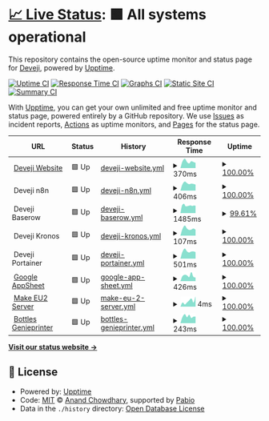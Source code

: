 # [📈 Live Status](https://up.deveji.com): <!--live status--> **🟩 All systems operational**

This repository contains the open-source uptime monitor and status page for [Deveji](www.deveji.com), powered by [Upptime](https://github.com/upptime/upptime).

[![Uptime CI](https://github.com/Deveji/Deveji-Uptime-Monitor/workflows/Uptime%20CI/badge.svg)](https://github.com/Deveji/Deveji-Uptime-Monitor/actions?query=workflow%3A%22Uptime+CI%22)
[![Response Time CI](https://github.com/Deveji/Deveji-Uptime-Monitor/workflows/Response%20Time%20CI/badge.svg)](https://github.com/Deveji/Deveji-Uptime-Monitor/actions?query=workflow%3A%22Response+Time+CI%22)
[![Graphs CI](https://github.com/Deveji/Deveji-Uptime-Monitor/workflows/Graphs%20CI/badge.svg)](https://github.com/Deveji/Deveji-Uptime-Monitor/actions?query=workflow%3A%22Graphs+CI%22)
[![Static Site CI](https://github.com/Deveji/Deveji-Uptime-Monitor/workflows/Static%20Site%20CI/badge.svg)](https://github.com/Deveji/Deveji-Uptime-Monitor/actions?query=workflow%3A%22Static+Site+CI%22)
[![Summary CI](https://github.com/Deveji/Deveji-Uptime-Monitor/workflows/Summary%20CI/badge.svg)](https://github.com/Deveji/Deveji-Uptime-Monitor/actions?query=workflow%3A%22Summary+CI%22)

With [Upptime](https://upptime.js.org), you can get your own unlimited and free uptime monitor and status page, powered entirely by a GitHub repository. We use [Issues](https://github.com/Deveji/Deveji-Uptime-Monitor/issues) as incident reports, [Actions](https://github.com/Deveji/Deveji-Uptime-Monitor/actions) as uptime monitors, and [Pages](https://up.deveji.com) for the status page.

<!--start: status pages-->
<!-- This summary is generated by Upptime (https://github.com/upptime/upptime) -->
<!-- Do not edit this manually, your changes will be overwritten -->
<!-- prettier-ignore -->
| URL | Status | History | Response Time | Uptime |
| --- | ------ | ------- | ------------- | ------ |
| <img alt="" src="https://icons.duckduckgo.com/ip3/www.deveji.com.ico" height="13"> [Deveji Website](https://www.deveji.com/) | 🟩 Up | [deveji-website.yml](https://github.com/Deveji/Deveji-Uptime-Monitor/commits/HEAD/history/deveji-website.yml) | <details><summary><img alt="Response time graph" src="./graphs/deveji-website/response-time-week.png" height="20"> 370ms</summary><br><a href="https://up.deveji.com/history/deveji-website"><img alt="Response time 313" src="https://img.shields.io/endpoint?url=https%3A%2F%2Fraw.githubusercontent.com%2FDeveji%2FDeveji-Uptime-Monitor%2FHEAD%2Fapi%2Fdeveji-website%2Fresponse-time.json"></a><br><a href="https://up.deveji.com/history/deveji-website"><img alt="24-hour response time 340" src="https://img.shields.io/endpoint?url=https%3A%2F%2Fraw.githubusercontent.com%2FDeveji%2FDeveji-Uptime-Monitor%2FHEAD%2Fapi%2Fdeveji-website%2Fresponse-time-day.json"></a><br><a href="https://up.deveji.com/history/deveji-website"><img alt="7-day response time 370" src="https://img.shields.io/endpoint?url=https%3A%2F%2Fraw.githubusercontent.com%2FDeveji%2FDeveji-Uptime-Monitor%2FHEAD%2Fapi%2Fdeveji-website%2Fresponse-time-week.json"></a><br><a href="https://up.deveji.com/history/deveji-website"><img alt="30-day response time 356" src="https://img.shields.io/endpoint?url=https%3A%2F%2Fraw.githubusercontent.com%2FDeveji%2FDeveji-Uptime-Monitor%2FHEAD%2Fapi%2Fdeveji-website%2Fresponse-time-month.json"></a><br><a href="https://up.deveji.com/history/deveji-website"><img alt="1-year response time 313" src="https://img.shields.io/endpoint?url=https%3A%2F%2Fraw.githubusercontent.com%2FDeveji%2FDeveji-Uptime-Monitor%2FHEAD%2Fapi%2Fdeveji-website%2Fresponse-time-year.json"></a></details> | <details><summary><a href="https://up.deveji.com/history/deveji-website">100.00%</a></summary><a href="https://up.deveji.com/history/deveji-website"><img alt="All-time uptime 100.00%" src="https://img.shields.io/endpoint?url=https%3A%2F%2Fraw.githubusercontent.com%2FDeveji%2FDeveji-Uptime-Monitor%2FHEAD%2Fapi%2Fdeveji-website%2Fuptime.json"></a><br><a href="https://up.deveji.com/history/deveji-website"><img alt="24-hour uptime 100.00%" src="https://img.shields.io/endpoint?url=https%3A%2F%2Fraw.githubusercontent.com%2FDeveji%2FDeveji-Uptime-Monitor%2FHEAD%2Fapi%2Fdeveji-website%2Fuptime-day.json"></a><br><a href="https://up.deveji.com/history/deveji-website"><img alt="7-day uptime 100.00%" src="https://img.shields.io/endpoint?url=https%3A%2F%2Fraw.githubusercontent.com%2FDeveji%2FDeveji-Uptime-Monitor%2FHEAD%2Fapi%2Fdeveji-website%2Fuptime-week.json"></a><br><a href="https://up.deveji.com/history/deveji-website"><img alt="30-day uptime 99.98%" src="https://img.shields.io/endpoint?url=https%3A%2F%2Fraw.githubusercontent.com%2FDeveji%2FDeveji-Uptime-Monitor%2FHEAD%2Fapi%2Fdeveji-website%2Fuptime-month.json"></a><br><a href="https://up.deveji.com/history/deveji-website"><img alt="1-year uptime 100.00%" src="https://img.shields.io/endpoint?url=https%3A%2F%2Fraw.githubusercontent.com%2FDeveji%2FDeveji-Uptime-Monitor%2FHEAD%2Fapi%2Fdeveji-website%2Fuptime-year.json"></a></details>
| <img alt="" src="https://n8n.io/favicon.ico" height="13"> Deveji n8n | 🟩 Up | [deveji-n8n.yml](https://github.com/Deveji/Deveji-Uptime-Monitor/commits/HEAD/history/deveji-n8n.yml) | <details><summary><img alt="Response time graph" src="./graphs/deveji-n8n/response-time-week.png" height="20"> 406ms</summary><br><a href="https://up.deveji.com/history/deveji-n8n"><img alt="Response time 433" src="https://img.shields.io/endpoint?url=https%3A%2F%2Fraw.githubusercontent.com%2FDeveji%2FDeveji-Uptime-Monitor%2FHEAD%2Fapi%2Fdeveji-n8n%2Fresponse-time.json"></a><br><a href="https://up.deveji.com/history/deveji-n8n"><img alt="24-hour response time 341" src="https://img.shields.io/endpoint?url=https%3A%2F%2Fraw.githubusercontent.com%2FDeveji%2FDeveji-Uptime-Monitor%2FHEAD%2Fapi%2Fdeveji-n8n%2Fresponse-time-day.json"></a><br><a href="https://up.deveji.com/history/deveji-n8n"><img alt="7-day response time 406" src="https://img.shields.io/endpoint?url=https%3A%2F%2Fraw.githubusercontent.com%2FDeveji%2FDeveji-Uptime-Monitor%2FHEAD%2Fapi%2Fdeveji-n8n%2Fresponse-time-week.json"></a><br><a href="https://up.deveji.com/history/deveji-n8n"><img alt="30-day response time 407" src="https://img.shields.io/endpoint?url=https%3A%2F%2Fraw.githubusercontent.com%2FDeveji%2FDeveji-Uptime-Monitor%2FHEAD%2Fapi%2Fdeveji-n8n%2Fresponse-time-month.json"></a><br><a href="https://up.deveji.com/history/deveji-n8n"><img alt="1-year response time 433" src="https://img.shields.io/endpoint?url=https%3A%2F%2Fraw.githubusercontent.com%2FDeveji%2FDeveji-Uptime-Monitor%2FHEAD%2Fapi%2Fdeveji-n8n%2Fresponse-time-year.json"></a></details> | <details><summary><a href="https://up.deveji.com/history/deveji-n8n">100.00%</a></summary><a href="https://up.deveji.com/history/deveji-n8n"><img alt="All-time uptime 99.91%" src="https://img.shields.io/endpoint?url=https%3A%2F%2Fraw.githubusercontent.com%2FDeveji%2FDeveji-Uptime-Monitor%2FHEAD%2Fapi%2Fdeveji-n8n%2Fuptime.json"></a><br><a href="https://up.deveji.com/history/deveji-n8n"><img alt="24-hour uptime 100.00%" src="https://img.shields.io/endpoint?url=https%3A%2F%2Fraw.githubusercontent.com%2FDeveji%2FDeveji-Uptime-Monitor%2FHEAD%2Fapi%2Fdeveji-n8n%2Fuptime-day.json"></a><br><a href="https://up.deveji.com/history/deveji-n8n"><img alt="7-day uptime 100.00%" src="https://img.shields.io/endpoint?url=https%3A%2F%2Fraw.githubusercontent.com%2FDeveji%2FDeveji-Uptime-Monitor%2FHEAD%2Fapi%2Fdeveji-n8n%2Fuptime-week.json"></a><br><a href="https://up.deveji.com/history/deveji-n8n"><img alt="30-day uptime 100.00%" src="https://img.shields.io/endpoint?url=https%3A%2F%2Fraw.githubusercontent.com%2FDeveji%2FDeveji-Uptime-Monitor%2FHEAD%2Fapi%2Fdeveji-n8n%2Fuptime-month.json"></a><br><a href="https://up.deveji.com/history/deveji-n8n"><img alt="1-year uptime 99.91%" src="https://img.shields.io/endpoint?url=https%3A%2F%2Fraw.githubusercontent.com%2FDeveji%2FDeveji-Uptime-Monitor%2FHEAD%2Fapi%2Fdeveji-n8n%2Fuptime-year.json"></a></details>
| <img alt="" src="https://community.baserow.io/uploads/default/original/2X/8/8599d99ae11a42b5bf81aad38f0650173d3fd7a4.png" height="13"> Deveji Baserow | 🟩 Up | [deveji-baserow.yml](https://github.com/Deveji/Deveji-Uptime-Monitor/commits/HEAD/history/deveji-baserow.yml) | <details><summary><img alt="Response time graph" src="./graphs/deveji-baserow/response-time-week.png" height="20"> 1485ms</summary><br><a href="https://up.deveji.com/history/deveji-baserow"><img alt="Response time 1569" src="https://img.shields.io/endpoint?url=https%3A%2F%2Fraw.githubusercontent.com%2FDeveji%2FDeveji-Uptime-Monitor%2FHEAD%2Fapi%2Fdeveji-baserow%2Fresponse-time.json"></a><br><a href="https://up.deveji.com/history/deveji-baserow"><img alt="24-hour response time 1476" src="https://img.shields.io/endpoint?url=https%3A%2F%2Fraw.githubusercontent.com%2FDeveji%2FDeveji-Uptime-Monitor%2FHEAD%2Fapi%2Fdeveji-baserow%2Fresponse-time-day.json"></a><br><a href="https://up.deveji.com/history/deveji-baserow"><img alt="7-day response time 1485" src="https://img.shields.io/endpoint?url=https%3A%2F%2Fraw.githubusercontent.com%2FDeveji%2FDeveji-Uptime-Monitor%2FHEAD%2Fapi%2Fdeveji-baserow%2Fresponse-time-week.json"></a><br><a href="https://up.deveji.com/history/deveji-baserow"><img alt="30-day response time 1490" src="https://img.shields.io/endpoint?url=https%3A%2F%2Fraw.githubusercontent.com%2FDeveji%2FDeveji-Uptime-Monitor%2FHEAD%2Fapi%2Fdeveji-baserow%2Fresponse-time-month.json"></a><br><a href="https://up.deveji.com/history/deveji-baserow"><img alt="1-year response time 1569" src="https://img.shields.io/endpoint?url=https%3A%2F%2Fraw.githubusercontent.com%2FDeveji%2FDeveji-Uptime-Monitor%2FHEAD%2Fapi%2Fdeveji-baserow%2Fresponse-time-year.json"></a></details> | <details><summary><a href="https://up.deveji.com/history/deveji-baserow">99.61%</a></summary><a href="https://up.deveji.com/history/deveji-baserow"><img alt="All-time uptime 99.89%" src="https://img.shields.io/endpoint?url=https%3A%2F%2Fraw.githubusercontent.com%2FDeveji%2FDeveji-Uptime-Monitor%2FHEAD%2Fapi%2Fdeveji-baserow%2Fuptime.json"></a><br><a href="https://up.deveji.com/history/deveji-baserow"><img alt="24-hour uptime 100.00%" src="https://img.shields.io/endpoint?url=https%3A%2F%2Fraw.githubusercontent.com%2FDeveji%2FDeveji-Uptime-Monitor%2FHEAD%2Fapi%2Fdeveji-baserow%2Fuptime-day.json"></a><br><a href="https://up.deveji.com/history/deveji-baserow"><img alt="7-day uptime 99.61%" src="https://img.shields.io/endpoint?url=https%3A%2F%2Fraw.githubusercontent.com%2FDeveji%2FDeveji-Uptime-Monitor%2FHEAD%2Fapi%2Fdeveji-baserow%2Fuptime-week.json"></a><br><a href="https://up.deveji.com/history/deveji-baserow"><img alt="30-day uptime 99.85%" src="https://img.shields.io/endpoint?url=https%3A%2F%2Fraw.githubusercontent.com%2FDeveji%2FDeveji-Uptime-Monitor%2FHEAD%2Fapi%2Fdeveji-baserow%2Fuptime-month.json"></a><br><a href="https://up.deveji.com/history/deveji-baserow"><img alt="1-year uptime 99.89%" src="https://img.shields.io/endpoint?url=https%3A%2F%2Fraw.githubusercontent.com%2FDeveji%2FDeveji-Uptime-Monitor%2FHEAD%2Fapi%2Fdeveji-baserow%2Fuptime-year.json"></a></details>
| <img alt="" src="https://lh3.googleusercontent.com/pw/AP1GczMqb86ejnDg7O5ptC3a5L2f2ERwn9ffZVdUSAKd_9bLPGUQCKc3llvqojJHP_qhfYcB4JngbE-YCQP9MaO7WYyn7pCyxvdTawvBnuqyTa5B56tApR8Hzyy3dSQPO0O9GMABuTeLGSTAM-YzLDLnAsxQ=w968-h968-s-no-gm" height="13"> Deveji Kronos | 🟩 Up | [deveji-kronos.yml](https://github.com/Deveji/Deveji-Uptime-Monitor/commits/HEAD/history/deveji-kronos.yml) | <details><summary><img alt="Response time graph" src="./graphs/deveji-kronos/response-time-week.png" height="20"> 107ms</summary><br><a href="https://up.deveji.com/history/deveji-kronos"><img alt="Response time 114" src="https://img.shields.io/endpoint?url=https%3A%2F%2Fraw.githubusercontent.com%2FDeveji%2FDeveji-Uptime-Monitor%2FHEAD%2Fapi%2Fdeveji-kronos%2Fresponse-time.json"></a><br><a href="https://up.deveji.com/history/deveji-kronos"><img alt="24-hour response time 93" src="https://img.shields.io/endpoint?url=https%3A%2F%2Fraw.githubusercontent.com%2FDeveji%2FDeveji-Uptime-Monitor%2FHEAD%2Fapi%2Fdeveji-kronos%2Fresponse-time-day.json"></a><br><a href="https://up.deveji.com/history/deveji-kronos"><img alt="7-day response time 107" src="https://img.shields.io/endpoint?url=https%3A%2F%2Fraw.githubusercontent.com%2FDeveji%2FDeveji-Uptime-Monitor%2FHEAD%2Fapi%2Fdeveji-kronos%2Fresponse-time-week.json"></a><br><a href="https://up.deveji.com/history/deveji-kronos"><img alt="30-day response time 104" src="https://img.shields.io/endpoint?url=https%3A%2F%2Fraw.githubusercontent.com%2FDeveji%2FDeveji-Uptime-Monitor%2FHEAD%2Fapi%2Fdeveji-kronos%2Fresponse-time-month.json"></a><br><a href="https://up.deveji.com/history/deveji-kronos"><img alt="1-year response time 114" src="https://img.shields.io/endpoint?url=https%3A%2F%2Fraw.githubusercontent.com%2FDeveji%2FDeveji-Uptime-Monitor%2FHEAD%2Fapi%2Fdeveji-kronos%2Fresponse-time-year.json"></a></details> | <details><summary><a href="https://up.deveji.com/history/deveji-kronos">100.00%</a></summary><a href="https://up.deveji.com/history/deveji-kronos"><img alt="All-time uptime 100.00%" src="https://img.shields.io/endpoint?url=https%3A%2F%2Fraw.githubusercontent.com%2FDeveji%2FDeveji-Uptime-Monitor%2FHEAD%2Fapi%2Fdeveji-kronos%2Fuptime.json"></a><br><a href="https://up.deveji.com/history/deveji-kronos"><img alt="24-hour uptime 100.00%" src="https://img.shields.io/endpoint?url=https%3A%2F%2Fraw.githubusercontent.com%2FDeveji%2FDeveji-Uptime-Monitor%2FHEAD%2Fapi%2Fdeveji-kronos%2Fuptime-day.json"></a><br><a href="https://up.deveji.com/history/deveji-kronos"><img alt="7-day uptime 100.00%" src="https://img.shields.io/endpoint?url=https%3A%2F%2Fraw.githubusercontent.com%2FDeveji%2FDeveji-Uptime-Monitor%2FHEAD%2Fapi%2Fdeveji-kronos%2Fuptime-week.json"></a><br><a href="https://up.deveji.com/history/deveji-kronos"><img alt="30-day uptime 100.00%" src="https://img.shields.io/endpoint?url=https%3A%2F%2Fraw.githubusercontent.com%2FDeveji%2FDeveji-Uptime-Monitor%2FHEAD%2Fapi%2Fdeveji-kronos%2Fuptime-month.json"></a><br><a href="https://up.deveji.com/history/deveji-kronos"><img alt="1-year uptime 100.00%" src="https://img.shields.io/endpoint?url=https%3A%2F%2Fraw.githubusercontent.com%2FDeveji%2FDeveji-Uptime-Monitor%2FHEAD%2Fapi%2Fdeveji-kronos%2Fuptime-year.json"></a></details>
| <img alt="" src="https://4731999.fs1.hubspotusercontent-na1.net/hubfs/4731999/crane-icon.svg" height="13"> Deveji Portainer | 🟩 Up | [deveji-portainer.yml](https://github.com/Deveji/Deveji-Uptime-Monitor/commits/HEAD/history/deveji-portainer.yml) | <details><summary><img alt="Response time graph" src="./graphs/deveji-portainer/response-time-week.png" height="20"> 501ms</summary><br><a href="https://up.deveji.com/history/deveji-portainer"><img alt="Response time 443" src="https://img.shields.io/endpoint?url=https%3A%2F%2Fraw.githubusercontent.com%2FDeveji%2FDeveji-Uptime-Monitor%2FHEAD%2Fapi%2Fdeveji-portainer%2Fresponse-time.json"></a><br><a href="https://up.deveji.com/history/deveji-portainer"><img alt="24-hour response time 462" src="https://img.shields.io/endpoint?url=https%3A%2F%2Fraw.githubusercontent.com%2FDeveji%2FDeveji-Uptime-Monitor%2FHEAD%2Fapi%2Fdeveji-portainer%2Fresponse-time-day.json"></a><br><a href="https://up.deveji.com/history/deveji-portainer"><img alt="7-day response time 501" src="https://img.shields.io/endpoint?url=https%3A%2F%2Fraw.githubusercontent.com%2FDeveji%2FDeveji-Uptime-Monitor%2FHEAD%2Fapi%2Fdeveji-portainer%2Fresponse-time-week.json"></a><br><a href="https://up.deveji.com/history/deveji-portainer"><img alt="30-day response time 483" src="https://img.shields.io/endpoint?url=https%3A%2F%2Fraw.githubusercontent.com%2FDeveji%2FDeveji-Uptime-Monitor%2FHEAD%2Fapi%2Fdeveji-portainer%2Fresponse-time-month.json"></a><br><a href="https://up.deveji.com/history/deveji-portainer"><img alt="1-year response time 443" src="https://img.shields.io/endpoint?url=https%3A%2F%2Fraw.githubusercontent.com%2FDeveji%2FDeveji-Uptime-Monitor%2FHEAD%2Fapi%2Fdeveji-portainer%2Fresponse-time-year.json"></a></details> | <details><summary><a href="https://up.deveji.com/history/deveji-portainer">100.00%</a></summary><a href="https://up.deveji.com/history/deveji-portainer"><img alt="All-time uptime 99.93%" src="https://img.shields.io/endpoint?url=https%3A%2F%2Fraw.githubusercontent.com%2FDeveji%2FDeveji-Uptime-Monitor%2FHEAD%2Fapi%2Fdeveji-portainer%2Fuptime.json"></a><br><a href="https://up.deveji.com/history/deveji-portainer"><img alt="24-hour uptime 100.00%" src="https://img.shields.io/endpoint?url=https%3A%2F%2Fraw.githubusercontent.com%2FDeveji%2FDeveji-Uptime-Monitor%2FHEAD%2Fapi%2Fdeveji-portainer%2Fuptime-day.json"></a><br><a href="https://up.deveji.com/history/deveji-portainer"><img alt="7-day uptime 100.00%" src="https://img.shields.io/endpoint?url=https%3A%2F%2Fraw.githubusercontent.com%2FDeveji%2FDeveji-Uptime-Monitor%2FHEAD%2Fapi%2Fdeveji-portainer%2Fuptime-week.json"></a><br><a href="https://up.deveji.com/history/deveji-portainer"><img alt="30-day uptime 100.00%" src="https://img.shields.io/endpoint?url=https%3A%2F%2Fraw.githubusercontent.com%2FDeveji%2FDeveji-Uptime-Monitor%2FHEAD%2Fapi%2Fdeveji-portainer%2Fuptime-month.json"></a><br><a href="https://up.deveji.com/history/deveji-portainer"><img alt="1-year uptime 99.93%" src="https://img.shields.io/endpoint?url=https%3A%2F%2Fraw.githubusercontent.com%2FDeveji%2FDeveji-Uptime-Monitor%2FHEAD%2Fapi%2Fdeveji-portainer%2Fuptime-year.json"></a></details>
| <img alt="" src="https://icons.duckduckgo.com/ip3/www.appsheet.com.ico" height="13"> [Google AppSheet](https://www.appsheet.com/) | 🟩 Up | [google-app-sheet.yml](https://github.com/Deveji/Deveji-Uptime-Monitor/commits/HEAD/history/google-app-sheet.yml) | <details><summary><img alt="Response time graph" src="./graphs/google-app-sheet/response-time-week.png" height="20"> 426ms</summary><br><a href="https://up.deveji.com/history/google-app-sheet"><img alt="Response time 405" src="https://img.shields.io/endpoint?url=https%3A%2F%2Fraw.githubusercontent.com%2FDeveji%2FDeveji-Uptime-Monitor%2FHEAD%2Fapi%2Fgoogle-app-sheet%2Fresponse-time.json"></a><br><a href="https://up.deveji.com/history/google-app-sheet"><img alt="24-hour response time 405" src="https://img.shields.io/endpoint?url=https%3A%2F%2Fraw.githubusercontent.com%2FDeveji%2FDeveji-Uptime-Monitor%2FHEAD%2Fapi%2Fgoogle-app-sheet%2Fresponse-time-day.json"></a><br><a href="https://up.deveji.com/history/google-app-sheet"><img alt="7-day response time 426" src="https://img.shields.io/endpoint?url=https%3A%2F%2Fraw.githubusercontent.com%2FDeveji%2FDeveji-Uptime-Monitor%2FHEAD%2Fapi%2Fgoogle-app-sheet%2Fresponse-time-week.json"></a><br><a href="https://up.deveji.com/history/google-app-sheet"><img alt="30-day response time 402" src="https://img.shields.io/endpoint?url=https%3A%2F%2Fraw.githubusercontent.com%2FDeveji%2FDeveji-Uptime-Monitor%2FHEAD%2Fapi%2Fgoogle-app-sheet%2Fresponse-time-month.json"></a><br><a href="https://up.deveji.com/history/google-app-sheet"><img alt="1-year response time 405" src="https://img.shields.io/endpoint?url=https%3A%2F%2Fraw.githubusercontent.com%2FDeveji%2FDeveji-Uptime-Monitor%2FHEAD%2Fapi%2Fgoogle-app-sheet%2Fresponse-time-year.json"></a></details> | <details><summary><a href="https://up.deveji.com/history/google-app-sheet">100.00%</a></summary><a href="https://up.deveji.com/history/google-app-sheet"><img alt="All-time uptime 100.00%" src="https://img.shields.io/endpoint?url=https%3A%2F%2Fraw.githubusercontent.com%2FDeveji%2FDeveji-Uptime-Monitor%2FHEAD%2Fapi%2Fgoogle-app-sheet%2Fuptime.json"></a><br><a href="https://up.deveji.com/history/google-app-sheet"><img alt="24-hour uptime 100.00%" src="https://img.shields.io/endpoint?url=https%3A%2F%2Fraw.githubusercontent.com%2FDeveji%2FDeveji-Uptime-Monitor%2FHEAD%2Fapi%2Fgoogle-app-sheet%2Fuptime-day.json"></a><br><a href="https://up.deveji.com/history/google-app-sheet"><img alt="7-day uptime 100.00%" src="https://img.shields.io/endpoint?url=https%3A%2F%2Fraw.githubusercontent.com%2FDeveji%2FDeveji-Uptime-Monitor%2FHEAD%2Fapi%2Fgoogle-app-sheet%2Fuptime-week.json"></a><br><a href="https://up.deveji.com/history/google-app-sheet"><img alt="30-day uptime 100.00%" src="https://img.shields.io/endpoint?url=https%3A%2F%2Fraw.githubusercontent.com%2FDeveji%2FDeveji-Uptime-Monitor%2FHEAD%2Fapi%2Fgoogle-app-sheet%2Fuptime-month.json"></a><br><a href="https://up.deveji.com/history/google-app-sheet"><img alt="1-year uptime 100.00%" src="https://img.shields.io/endpoint?url=https%3A%2F%2Fraw.githubusercontent.com%2FDeveji%2FDeveji-Uptime-Monitor%2FHEAD%2Fapi%2Fgoogle-app-sheet%2Fuptime-year.json"></a></details>
| <img alt="" src="https://www.make.com/favicon.ico" height="13"> [Make EU2 Server](eu2.make.com) | 🟩 Up | [make-eu-2-server.yml](https://github.com/Deveji/Deveji-Uptime-Monitor/commits/HEAD/history/make-eu-2-server.yml) | <details><summary><img alt="Response time graph" src="./graphs/make-eu-2-server/response-time-week.png" height="20"> 4ms</summary><br><a href="https://up.deveji.com/history/make-eu-2-server"><img alt="Response time 4" src="https://img.shields.io/endpoint?url=https%3A%2F%2Fraw.githubusercontent.com%2FDeveji%2FDeveji-Uptime-Monitor%2FHEAD%2Fapi%2Fmake-eu-2-server%2Fresponse-time.json"></a><br><a href="https://up.deveji.com/history/make-eu-2-server"><img alt="24-hour response time 6" src="https://img.shields.io/endpoint?url=https%3A%2F%2Fraw.githubusercontent.com%2FDeveji%2FDeveji-Uptime-Monitor%2FHEAD%2Fapi%2Fmake-eu-2-server%2Fresponse-time-day.json"></a><br><a href="https://up.deveji.com/history/make-eu-2-server"><img alt="7-day response time 4" src="https://img.shields.io/endpoint?url=https%3A%2F%2Fraw.githubusercontent.com%2FDeveji%2FDeveji-Uptime-Monitor%2FHEAD%2Fapi%2Fmake-eu-2-server%2Fresponse-time-week.json"></a><br><a href="https://up.deveji.com/history/make-eu-2-server"><img alt="30-day response time 4" src="https://img.shields.io/endpoint?url=https%3A%2F%2Fraw.githubusercontent.com%2FDeveji%2FDeveji-Uptime-Monitor%2FHEAD%2Fapi%2Fmake-eu-2-server%2Fresponse-time-month.json"></a><br><a href="https://up.deveji.com/history/make-eu-2-server"><img alt="1-year response time 4" src="https://img.shields.io/endpoint?url=https%3A%2F%2Fraw.githubusercontent.com%2FDeveji%2FDeveji-Uptime-Monitor%2FHEAD%2Fapi%2Fmake-eu-2-server%2Fresponse-time-year.json"></a></details> | <details><summary><a href="https://up.deveji.com/history/make-eu-2-server">100.00%</a></summary><a href="https://up.deveji.com/history/make-eu-2-server"><img alt="All-time uptime 100.00%" src="https://img.shields.io/endpoint?url=https%3A%2F%2Fraw.githubusercontent.com%2FDeveji%2FDeveji-Uptime-Monitor%2FHEAD%2Fapi%2Fmake-eu-2-server%2Fuptime.json"></a><br><a href="https://up.deveji.com/history/make-eu-2-server"><img alt="24-hour uptime 100.00%" src="https://img.shields.io/endpoint?url=https%3A%2F%2Fraw.githubusercontent.com%2FDeveji%2FDeveji-Uptime-Monitor%2FHEAD%2Fapi%2Fmake-eu-2-server%2Fuptime-day.json"></a><br><a href="https://up.deveji.com/history/make-eu-2-server"><img alt="7-day uptime 100.00%" src="https://img.shields.io/endpoint?url=https%3A%2F%2Fraw.githubusercontent.com%2FDeveji%2FDeveji-Uptime-Monitor%2FHEAD%2Fapi%2Fmake-eu-2-server%2Fuptime-week.json"></a><br><a href="https://up.deveji.com/history/make-eu-2-server"><img alt="30-day uptime 100.00%" src="https://img.shields.io/endpoint?url=https%3A%2F%2Fraw.githubusercontent.com%2FDeveji%2FDeveji-Uptime-Monitor%2FHEAD%2Fapi%2Fmake-eu-2-server%2Fuptime-month.json"></a><br><a href="https://up.deveji.com/history/make-eu-2-server"><img alt="1-year uptime 100.00%" src="https://img.shields.io/endpoint?url=https%3A%2F%2Fraw.githubusercontent.com%2FDeveji%2FDeveji-Uptime-Monitor%2FHEAD%2Fapi%2Fmake-eu-2-server%2Fuptime-year.json"></a></details>
| <img alt="" src="https://icons.duckduckgo.com/ip3/bottles.genieprinter.com.ico" height="13"> [Bottles Genieprinter](https://bottles.genieprinter.com/) | 🟩 Up | [bottles-genieprinter.yml](https://github.com/Deveji/Deveji-Uptime-Monitor/commits/HEAD/history/bottles-genieprinter.yml) | <details><summary><img alt="Response time graph" src="./graphs/bottles-genieprinter/response-time-week.png" height="20"> 243ms</summary><br><a href="https://up.deveji.com/history/bottles-genieprinter"><img alt="Response time 346" src="https://img.shields.io/endpoint?url=https%3A%2F%2Fraw.githubusercontent.com%2FDeveji%2FDeveji-Uptime-Monitor%2FHEAD%2Fapi%2Fbottles-genieprinter%2Fresponse-time.json"></a><br><a href="https://up.deveji.com/history/bottles-genieprinter"><img alt="24-hour response time 278" src="https://img.shields.io/endpoint?url=https%3A%2F%2Fraw.githubusercontent.com%2FDeveji%2FDeveji-Uptime-Monitor%2FHEAD%2Fapi%2Fbottles-genieprinter%2Fresponse-time-day.json"></a><br><a href="https://up.deveji.com/history/bottles-genieprinter"><img alt="7-day response time 243" src="https://img.shields.io/endpoint?url=https%3A%2F%2Fraw.githubusercontent.com%2FDeveji%2FDeveji-Uptime-Monitor%2FHEAD%2Fapi%2Fbottles-genieprinter%2Fresponse-time-week.json"></a><br><a href="https://up.deveji.com/history/bottles-genieprinter"><img alt="30-day response time 236" src="https://img.shields.io/endpoint?url=https%3A%2F%2Fraw.githubusercontent.com%2FDeveji%2FDeveji-Uptime-Monitor%2FHEAD%2Fapi%2Fbottles-genieprinter%2Fresponse-time-month.json"></a><br><a href="https://up.deveji.com/history/bottles-genieprinter"><img alt="1-year response time 346" src="https://img.shields.io/endpoint?url=https%3A%2F%2Fraw.githubusercontent.com%2FDeveji%2FDeveji-Uptime-Monitor%2FHEAD%2Fapi%2Fbottles-genieprinter%2Fresponse-time-year.json"></a></details> | <details><summary><a href="https://up.deveji.com/history/bottles-genieprinter">100.00%</a></summary><a href="https://up.deveji.com/history/bottles-genieprinter"><img alt="All-time uptime 99.99%" src="https://img.shields.io/endpoint?url=https%3A%2F%2Fraw.githubusercontent.com%2FDeveji%2FDeveji-Uptime-Monitor%2FHEAD%2Fapi%2Fbottles-genieprinter%2Fuptime.json"></a><br><a href="https://up.deveji.com/history/bottles-genieprinter"><img alt="24-hour uptime 100.00%" src="https://img.shields.io/endpoint?url=https%3A%2F%2Fraw.githubusercontent.com%2FDeveji%2FDeveji-Uptime-Monitor%2FHEAD%2Fapi%2Fbottles-genieprinter%2Fuptime-day.json"></a><br><a href="https://up.deveji.com/history/bottles-genieprinter"><img alt="7-day uptime 100.00%" src="https://img.shields.io/endpoint?url=https%3A%2F%2Fraw.githubusercontent.com%2FDeveji%2FDeveji-Uptime-Monitor%2FHEAD%2Fapi%2Fbottles-genieprinter%2Fuptime-week.json"></a><br><a href="https://up.deveji.com/history/bottles-genieprinter"><img alt="30-day uptime 100.00%" src="https://img.shields.io/endpoint?url=https%3A%2F%2Fraw.githubusercontent.com%2FDeveji%2FDeveji-Uptime-Monitor%2FHEAD%2Fapi%2Fbottles-genieprinter%2Fuptime-month.json"></a><br><a href="https://up.deveji.com/history/bottles-genieprinter"><img alt="1-year uptime 99.99%" src="https://img.shields.io/endpoint?url=https%3A%2F%2Fraw.githubusercontent.com%2FDeveji%2FDeveji-Uptime-Monitor%2FHEAD%2Fapi%2Fbottles-genieprinter%2Fuptime-year.json"></a></details>

<!--end: status pages-->

[**Visit our status website →**](https://up.deveji.com)

## 📄 License

- Powered by: [Upptime](https://github.com/upptime/upptime)
- Code: [MIT](./LICENSE) © [Anand Chowdhary](https://anandchowdhary.com), supported by [Pabio](https://pabio.com)
- Data in the `./history` directory: [Open Database License](https://opendatacommons.org/licenses/odbl/1-0/)
